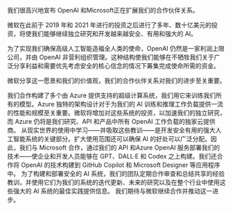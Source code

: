 我们很高兴地宣布 OpenAI 和Microsoft正在扩展我们的合作伙伴关系。

微软在此前于 2019 年和 2021 年进行的投资之后进行了多年、数十亿美元的投资，将使我们能够继续独立研究和开发越来越安全、有用和强大的 AI。

为了实现我们确保高级人工智能造福全人类的使命，OpenAI 仍然是一家利润上限公司，并由 OpenAI 非营利组织管理。这种结构使我们能够在不牺牲我们关于广泛分享利益和需要优先考虑安全的核心信念的情况下筹集完成使命所需的资金。

微软分享这一愿景和我们的价值观，我们的合作伙伴关系对我们的进步至关重要。

我们合作构建了多个由 Azure 提供支持的超级计算系统，我们用它来训练我们所有的模型。Azure 独特的架构设计对于为我们的 AI 训练和推理工作负载提供一流的性能和规模至关重要。微软将增加对这些系统的投资，以加速我们的独立研究，而 Azure 仍将是我们研究、API 和产品中所有 OpenAI 工作负载的独家云提供商。
从现实世界的使用中学习——并吸取这些教训——是开发安全有用的强大人工智能系统的关键部分。扩大使用范围还可以确保 AI 的好处可以广泛分配。因此，我们与 Microsoft 合作，通过我们的 API 和Azure OpenAI 服务部署我们的技术——使企业和开发人员能够在 GPT、DALL·E 和 Codex 之上构建。我们还合作将 OpenAI 的技术构建到 GitHub Copilot 和 Microsoft Designer 等应用程序中。
为了构建和部署安全的 AI 系统，我们的团队定期合作审查和总结共享的经验教训，并使用它们为我们的系统的迭代更新、未来的研究以及在整个行业中使用这些强大的 AI 系统的最佳实践提供信息。
我们期待与微软继续合作并推动这一进步。
